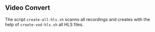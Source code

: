 ## Video Convert

The script `create-all-hls.sh` scanns all recordings and creates with the help of `create-vod-hls.sh` all HLS files.